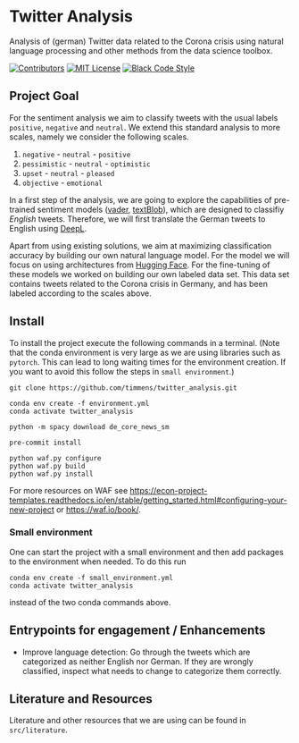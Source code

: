 # Twitter Analysis

Analysis of (german) Twitter data related to the Corona crisis using natural language processing and other methods from the data science toolbox.

[![Contributors][contributors-shield]][contributors-url]
[![MIT License][license-badge]][license-url]
[![Black Code Style][black-badge]][black-url]

## Project Goal

For the sentiment analysis we aim to classify tweets with the usual labels ``positive``, ``negative`` and ``neutral``.
We extend this standard analysis to more scales, namely we consider the following scales.

1. ``negative`` - ``neutral`` - ``positive``
2. ``pessimistic`` - ``neutral`` - ``optimistic``
3. ``upset`` - ``neutral`` - ``pleased``
4. ``objective`` - ``emotional``

In a first step of the analysis, we are going to explore the capabilities of pre-trained sentiment models ([vader](https://github.com/cjhutto/vaderSentiment), [textBlob](https://textblob.readthedocs.io/en/dev/quickstart.html)), which are designed to classifiy *English* tweets.
Therefore, we will first translate the German tweets to English using [DeepL](https://www.deepl.com/home).

Apart from using existing solutions, we aim at maximizing classification accuracy by building our own natural language model.
For the model we will focus on using architectures from [Hugging Face](https://huggingface.co/).
For the fine-tuning of these models we worked on building our own labeled data set.
This data set contains tweets related to the Corona crisis in Germany, and has been labeled according to the scales above.

## Install

To install the project execute the following commands in a terminal.
(Note that the conda environment is very large as we are using libraries such as ``pytorch``.
This can lead to long waiting times for the environment creation.
If you want to avoid this follow the steps in ``small environment``.)

```
git clone https://github.com/timmens/twitter_analysis.git

conda env create -f environment.yml
conda activate twitter_analysis

python -m spacy download de_core_news_sm

pre-commit install

python waf.py configure
python waf.py build
python waf.py install
```

For more resources on WAF see https://econ-project-templates.readthedocs.io/en/stable/getting_started.html#configuring-your-new-project or https://waf.io/book/.

### Small environment

One can start the project with a small environment and then add packages to the environment when needed.
To do this run
```
conda env create -f small_environment.yml
conda activate twitter_analysis
```
instead of the two conda commands above.

## Entrypoints for engagement / Enhancements

- Improve language detection: Go through the tweets which are categorized as neither
  English nor German. If they are wrongly classified, inspect what needs to change to
  categorize them correctly.

## Literature and Resources

Literature and other resources that we are using can be found in ``src/literature``. 


<!-- MARKDOWN LINKS & IMAGES -->
<!-- https://www.markdownguide.org/basic-syntax/#reference-style-links -->

[contributors-shield]: https://img.shields.io/github/contributors/timmens/twitter_analysis
[contributors-url]: https://github.com/timmens/twitter_analysis/graphs/contributors
[license-badge]: https://img.shields.io/badge/License-MIT-yellow.svg
[license-url]: https://github.com/timmens/twitter_analysis/blob/master/LICENSE
[black-badge]: https://img.shields.io/badge/code%20style-black-000000.svg
[black-url]: https://github.com/psf/black
